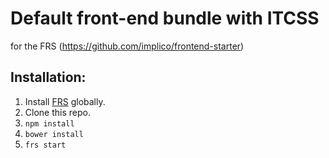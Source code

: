 # Default front-end bundle with ITCSS
for the FRS (https://github.com/implico/frontend-starter)

## Installation:

1. Install [FRS](https://github.com/implico/frontend-starter) globally.
2. Clone this repo.
3. `npm install`
4. `bower install`
5. `frs start`
